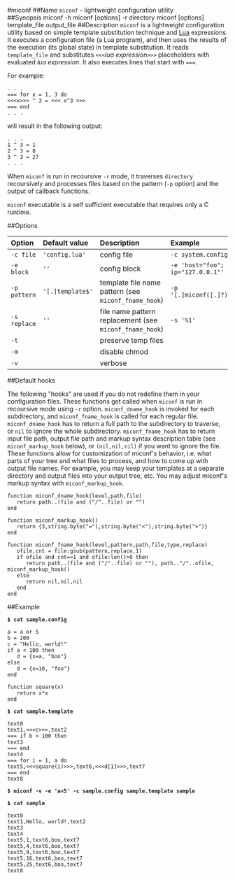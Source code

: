#miconf
##Name
`miconf` - lightweight configuration utility  
##Synopsis
	miconf -h
	miconf [options] -r directory
	miconf [options] template_file output_file
##Description
`miconf` is a lightweight configuration utility based on simple template substitution technique and [Lua](http://www.lua.org/) expressions. It executes a configuration file (a Lua program), and then uses the results of the execution (its global state) in template substitution. It reads `template_file` and substitutes `<<<`*lua expression*`>>>` placeholders with evaluated *lua expression*. It also executes lines that start with `===`. 

For example:

	. . .
	=== for x = 1, 3 do
	<<<x>>> ^ 3 = <<< x^3 >>>
	=== end
	. . .

will result in the following output:

	. . .
	1 ^ 3 = 1
	2 ^ 3 = 8
	3 ^ 3 = 27
	. . .

		
When `miconf` is run in recoursive `-r` mode, it traverses `directory` recoursively and processes files based on the pattern (`-p` option) and the output of callback functions.

`miconf` executable is a self sufficient executable that requires only a C runtime.
      
##Options

| Option 	| Default value 	| Description 	| Example 	| 
| :--- 	| :--- 	| :--- 	| :--- 	|
| `-c file` 	| `'config.lua'` 	| config file 	| `-c system.config` 	|
| `-e block` 	| `''` 	| config block 	| `-e 'host="foo"; ip="127.0.0.1"'`	|
| `-p pattern` 	| `'[.]template$'` 	| template file name pattern (see `miconf_fname_hook`) 	| `-p '[.]miconf([.]?)'` 	|
| `-s replace` 	| `''` 	| file name pattern replacement (see `miconf_fname_hook`) 	| `-s '%1'` 	|
| `-t` 	| 	| preserve temp files 	| 	|
| `-m` 	| 	| disable chmod 	| 	|
| `-v` 	| 	| verbose 	| 	|

##Default hooks

The following "hooks" are used if you do not redefine them in your configuration files. 
These functions get called when `miconf` is run in recoursive mode using `-r` option. `miconf_dname_hook` is invoked for each subdirectory, and `miconf_fname_hook` is called for each regular file. `miconf_dname_hook` has to return a full path to the subdirectory to traverse, or `nil` to ignore the whole subdirectory. `miconf_fname_hook` has to return input file path, output file path and markup syntax description table (see `miconf_markup_hook` below), or `(nil,nil,nil)` if you want to ignore the file. These functions allow for customization of miconf's behavior, i.e. what parts of your tree and what files to process, and how to come up with output file names. For example, you may keep your templates at a separate directory and output files into your output tree, etc. You may adjust miconf's markup syntax with `miconf_markup_hook`.

	function miconf_dname_hook(level,path,file)
	   return path..(file and ("/"..file) or "")
	end
	
	function miconf_markup_hook()
	   return {3,string.byte("="),string.byte("<"),string.byte(">")}
	end

	function miconf_fname_hook(level,pattern,path,file,type,replace)
	   ofile,cnt = file:gsub(pattern,replace,1)
	   if ofile and cnt==1 and ofile:len()>0 then
	      return path..(file and ("/"..file) or ""), path.."/"..ofile, miconf_markup_hook()
	   else
	      return nil,nil,nil
	   end
	end


##Example

**`$ cat sample.config`**

	a = a or 5
	b = 200
	c = "Hello, world!"
	if a < 100 then
	   d = {x=a, "boo"}
	else
	   d = {x=10, "foo"}
	end
	
	function square(x)
	   return x*x
	end


**`$ cat sample.template`**

	text0
	text1,<<<c>>>,text2
	=== if b > 100 then
	text3
	=== end
	text4
	=== for i = 1, a do
	text5,<<<square(i)>>>,text6,<<<d[1]>>>,text7
	=== end
	text8

**`$ miconf -v -e 'a=5' -c sample.config sample.template sample`**
	
**`$ cat sample`**

	text0
	text1,Hello, world!,text2
	text3
	text4
	text5,1,text6,boo,text7
	text5,4,text6,boo,text7
	text5,9,text6,boo,text7
	text5,16,text6,boo,text7
	text5,25,text6,boo,text7
	text8

